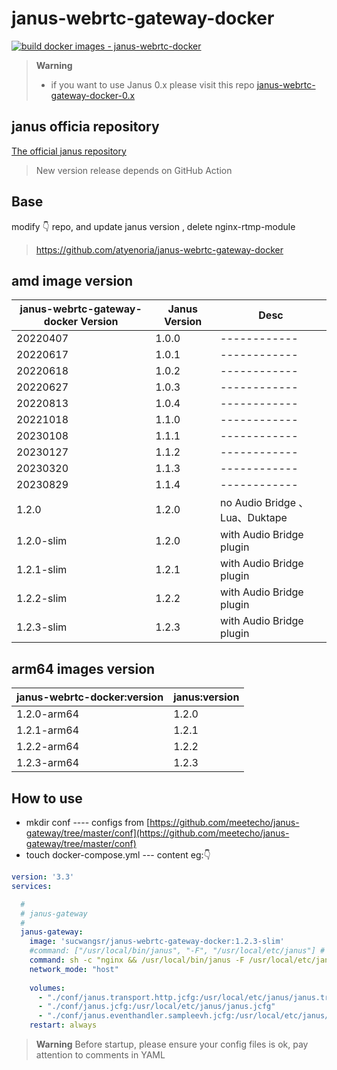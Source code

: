 
# janus-webrtc-gateway-docker
[![build docker images - janus-webrtc-docker](https://github.com/wangsrGit119/janus-webrtc-gateway-docker/actions/workflows/build-janus-gateway-docker-main.yml/badge.svg)](https://github.com/wangsrGit119/janus-webrtc-gateway-docker/actions/workflows/build-janus-gateway-docker-main.yml)

> **Warning**
>- if you want to use Janus 0.x please visit this repo [janus-webrtc-gateway-docker-0.x](https://github.com/atyenoria/janus-webrtc-gateway-docker)

## janus officia repository

[The official janus repository](https://github.com/meetecho/janus-gateway.git "janus:1.0")

>New version release depends on GitHub Action

## Base

modify :point_down: repo, and  update janus version , delete nginx-rtmp-module
> https://github.com/atyenoria/janus-webrtc-gateway-docker
> 

## amd image version

|  janus-webrtc-gateway-docker Version |  Janus Version |Desc|
| ------------ | ------------ |------------ |
|  20220407 |  1.0.0 |------------ |
|  20220617 | 1.0.1   |------------ |
|  20220618 | 1.0.2   |------------ |
|  20220627 | 1.0.3   |------------ |
|  20220813 | 1.0.4   |------------ |
|  20221018 | 1.1.0   |------------ |
|  20230108 | 1.1.1   |------------ |
|  20230127 | 1.1.2   |------------ |
|  20230320 | 1.1.3   |------------ |
|  20230829 | 1.1.4   |------------ |
|  1.2.0 | 1.2.0   | no Audio Bridge 、Lua、Duktape|
|  1.2.0-slim | 1.2.0   | with Audio Bridge plugin  |
|  1.2.1-slim | 1.2.1   | with Audio Bridge plugin  |
|  1.2.2-slim | 1.2.2   | with Audio Bridge plugin  |
|  1.2.3-slim | 1.2.3   | with Audio Bridge plugin  |
## arm64 images version

|  janus-webrtc-docker:version |  janus:version |
| ------------ | ------------ |
|  1.2.0-arm64 | 1.2.0   |
|  1.2.1-arm64 | 1.2.1  |
|  1.2.2-arm64 | 1.2.2  |
|  1.2.3-arm64 | 1.2.3  |


## How to use

 - mkdir conf ---- configs from [https://github.com/meetecho/janus-gateway/tree/master/conf](https://github.com/meetecho/janus-gateway/tree/master/conf)
 - touch docker-compose.yml --- content eg::point_down: 

```yaml
version: '3.3'
services:

  #
  # janus-gateway
  #
  janus-gateway:
    image: 'sucwangsr/janus-webrtc-gateway-docker:1.2.3-slim'
    #command: ["/usr/local/bin/janus", "-F", "/usr/local/etc/janus"] # only start janus 
    command: sh -c "nginx && /usr/local/bin/janus -F /usr/local/etc/janus  # if want to start nginx (port 8086)
    network_mode: "host"
    
    volumes:
      - "./conf/janus.transport.http.jcfg:/usr/local/etc/janus/janus.transport.http.jcfg"  # open adminapi config
      - "./conf/janus.jcfg:/usr/local/etc/janus/janus.jcfg"
      - "./conf/janus.eventhandler.sampleevh.jcfg:/usr/local/etc/janus/janus.eventhandler.sampleevh.jcfg"
    restart: always

```

>**Warning**
> Before startup, please ensure your config files is ok,  pay attention to comments in YAML
